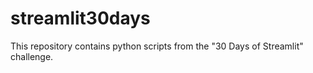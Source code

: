 # streamlit30days
This repository contains python scripts from the "30 Days of Streamlit" challenge.
